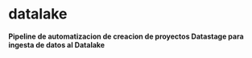 # datalake
**Pipeline de automatizacion de creacion de proyectos Datastage para ingesta de datos al Datalake**
